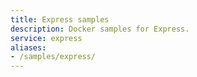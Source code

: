 ```yaml
---
title: Express samples
description: Docker samples for Express.
service: express
aliases:
- /samples/express/
---
```

